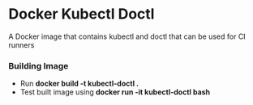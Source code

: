 # Docker Kubectl Doctl

A Docker image that contains kubectl and doctl that can be used for CI runners

### Building Image

* Run **docker build -t kubectl-doctl .**
* Test built image using **docker run -it kubectl-doctl bash**
